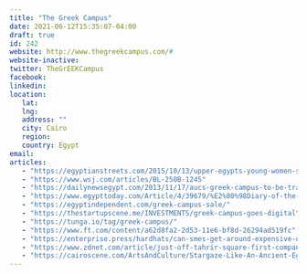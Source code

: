 ```yaml
---
title: "The Greek Campus"
date: 2021-06-12T15:35:07-04:00
draft: true
id: 242
website: http://www.thegreekcampus.com/#
website-inactive: 
twitter: TheGrEEKCampus
facebook: 
linkedin: 
location: 
   lat: 
   lng: 
   address: ""
   city: Cairo
   region: 
   country: Egypt
email: 
articles:
   - "https://egyptianstreets.com/2015/10/13/upper-egypts-young-women-seek-change-at-greek-campus/"
   - "https://www.wsj.com/articles/BL-250B-1245"
   - "https://dailynewsegypt.com/2013/11/17/aucs-greek-campus-to-be-transformed-into-egypts-first-technology-park/"
   - "https://www.egypttoday.com/Article/4/39679/%E2%80%98Diary-of-the-Ivory-Tower%E2%80%99-art-exhibit-at-Greek-Campus"
   - "https://egyptindependent.com/greek-campus-sale/"
   - "https://thestartupscene.me/INVESTMENTS/greek-campus-goes-digital"
   - "https://tunga.io/tag/greek-campus/"
   - "https://www.ft.com/content/a62d8fa2-2d53-11e6-bf8d-26294ad519fc"
   - "https://enterprise.press/hardhats/can-smes-get-around-expensive-office-space-pt-ii/"
   - "https://www.zdnet.com/article/just-off-tahrir-square-first-companies-move-into-cairos-new-tech-park/"
   - "https://cairoscene.com/ArtsAndCulture/Stargaze-Like-An-Ancient-Egyptian-With-Workshops-At-The-Greek-Campus"
---
```


